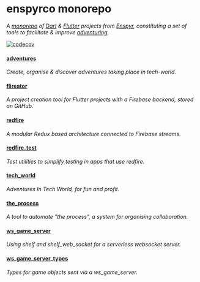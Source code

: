 # enspyrco monorepo

*A [monorepo](https://en.wikipedia.org/wiki/Monorepo) of [Dart](https://dart.dev/) &amp; [Flutter](https://flutter.dev/) projects from [Enspyr](https://github.com/enspyrco), constituting a set of tools to facilitate & improve [adventuring](https://github.com/adventures-in/adventures_in).*

[![codecov](https://codecov.io/gh/enspyrco/monorepo/branch/main/graph/badge.svg)](https://codecov.io/gh/enspyrco/monorepo)

#### [adventures](packages/adventures/README.md)
*Create, organise & discover adventures taking place in tech-world.*

#### [flireator](packages/flireator/README.md)
*A project creation tool for Flutter projects with a Firebase backend, stored on GitHub.*

#### [redfire](packages/redfire/README.md)
*A modular Redux based architecture connected to Firebase streams.*

#### [redfire_test](packages/redfire_test/README.md)
*Test utilities to simplify testing in apps that use redfire.*

#### [tech_world](packages/tech_world/README.md)
*Adventures In Tech World, for fun and profit.*

#### [the_process](packages/the_process/README.md)
*A tool to automate "the process", a system for organising collaboration.*

#### [ws_game_server](packages/ws_game_server/README.md)
*Using shelf and shelf_web_socket for a serverless websocket server.*

#### [ws_game_server_types](packages/ws_game_server_types/README.md)
*Types for game objects sent via a ws_game_server.*
